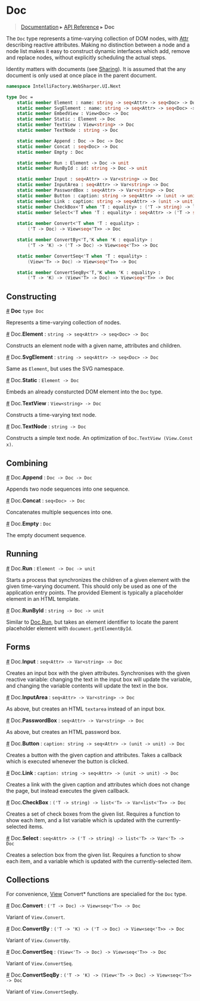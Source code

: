 # Doc
> [Documentation](../README.md) ▸ [API Reference](API.md) ▸ **Doc**

The `Doc` type represents a time-varying collection of DOM nodes,
with [Attr](Attr.md) describing reactive attributes.  Making no distinction
between a node and a node list makes it easy to construct dynamic interfaces
which add, remove and replace nodes, without explicitly scheduling the
actual steps.

Identity  matters with documents (see [Sharing](Sharing.md)). It is assumed that
the any document is only used at once place in the parent document.

```fsharp
namespace IntelliFactory.WebSharper.UI.Next

type Doc =
    static member Element : name: string -> seq<Attr> -> seq<Doc> -> Doc
    static member SvgElement : name: string -> seq<Attr> -> seq<Doc> -> Doc
    static member EmbedView : View<Doc> -> Doc
    static member Static : Element -> Doc
    static member TextView : View<string> -> Doc
    static member TextNode : string -> Doc

    static member Append : Doc -> Doc -> Doc
    static member Concat : seq<Doc> -> Doc
    static member Empty : Doc

    static member Run : Element -> Doc -> unit
    static member RunById : id: string -> Doc -> unit

    static member Input : seq<Attr> -> Var<string> -> Doc
    static member InputArea : seq<Attr> -> Var<string> -> Doc
    static member PasswordBox : seq<Attr> -> Var<string> -> Doc
    static member Button : caption: string -> seq<Attr> -> (unit -> unit) -> Doc
    static member Link : caption: string -> seq<Attr> -> (unit -> unit) -> Doc
    static member CheckBox<'T when 'T : equality> : ('T -> string) -> list<'T> -> Var<list<'T>> -> Doc
    static member Select<'T when 'T : equality> : seq<Attr> -> ('T -> string) -> list<'T> -> Var<'T> -> Doc
    
    static member Convert<'T when 'T : equality> :
        ('T -> Doc) -> View<seq<'T>> -> Doc

    static member ConvertBy<'T,'K when 'K : equality> :
        ('T -> 'K) -> ('T -> Doc) -> View<seq<'T>> -> Doc

    static member ConvertSeq<'T when 'T : equality> :
        (View<'T> -> Doc) -> View<seq<'T>> -> Doc

    static member ConvertSeqBy<'T,'K when 'K : equality> :
        ('T -> 'K) -> (View<'T> -> Doc) -> View<seq<'T>> -> Doc

```

## Constructing

<a name="Doc" href="#Doc">#</a> **Doc** `type Doc`

Represents a time-varying collection of nodes.

<a name="Element" href="#Element">#</a> Doc.**Element** : `string -> seq<Attr> -> seq<Doc> -> Doc`

Constructs an element node with a given name, attributes and children.

<a name="SvgElement" href="#SvgElement">#</a> Doc.**SvgElement** : `string -> seq<Attr> -> seq<Doc> -> Doc`

Same as `Element`, but uses the SVG namespace.

<a name="Static" href="#Static">#</a> Doc.**Static** : `Element -> Doc`

Embeds an already consturcted DOM element into the `Doc` type.

<a name="TextView" href="#TextView">#</a> Doc.**TextView** : `View<string> -> Doc`

Constructs a time-varying text node.

<a name="TextNode" href="#TextNode">#</a> Doc.**TextNode** : `string -> Doc`

Constructs a simple text node. An optimization of `Doc.TextView (View.Const x)`.

## Combining

<a name="Append" href="#Append">#</a> Doc.**Append** : `Doc -> Doc -> Doc`

Appends two node sequences into one sequence. 

<a name="Concat" href="#Concat">#</a> Doc.**Concat** : `seq<Doc> -> Doc`

Concatenates multiple sequences into one.

<a name="Empty" href="#Empty">#</a> Doc.**Empty** : `Doc`

The empty document sequence.

## Running

<a name="Run" href="#Run">#</a> Doc.**Run** : `Element -> Doc -> unit`

Starts a process that synchronizes the children of a given element with
the given time-varying document.  This should only be used as one of the
application entry points.  The provided Element is typically a placeholder
element in an HTML template.

<a name="RunById" href="#RunById">#</a> Doc.**RunById** : `string -> Doc -> unit`

Similar to <a href="#Run">Doc.Run</a>, but takes an element identifier
to locate the parent placeholder element with `document.getElementById`.

## Forms

<a name="Input" href="#Input">#</a> Doc.**Input** : `seq<Attr> -> Var<string> -> Doc`

Creates an input box with the given attributes. Synchronises with the given reactive variable: changing the text in the input box will update the variable, and changing the variable contents will update the text in the box.


<a name="InputArea" href="#InputArea">#</a> Doc.**InputArea** : `seq<Attr> -> Var<string> -> Doc`

As above, but creates an HTML `textarea` instead of an input box.


<a name="PasswordBox" href="#PasswordBox">#</a> Doc.**PasswordBox** : `seq<Attr> -> Var<string> -> Doc`

As above, but creates an HTML password box.

<a name="Button" href="#Button">#</a> Doc.**Button** : `caption: string -> seq<Attr> -> (unit -> unit) -> Doc`

Creates a button with the given caption and attributes. Takes a callback which is executed whenever the button is clicked.

<a name="Link" href="#Link">#</a> Doc.**Link** : `caption: string -> seq<Attr> -> (unit -> unit) -> Doc`

Creates a link with the given caption and attributes which does not change the page, but instead executes the given callback.

<a name="CheckBox" href="#CheckBox">#</a> Doc.**CheckBox** : `('T -> string) -> list<'T> -> Var<list<'T>> -> Doc`

Creates a set of check boxes from the given list. Requires a function to show each item, and a list variable which is updated with the currently-selected items.

<a name="Select" href="#Select">#</a> Doc.**Select** : `seq<Attr> -> ('T -> string) -> list<'T> -> Var<'T> -> Doc`

Creates a selection box from the given list. Requires a function to show each item, and a variable which is updated with the currently-selected item.

## Collections

For convenience, [View](View.md) Convert* functions are specialied for the `Doc` type.

<a name="Convert" href="#Convert">#</a> Doc.**Convert** : `('T -> Doc) -> View<seq<'T>> -> Doc`

Variant of `View.Convert`.

<a name="ConvertBy" href="#ConvertBy">#</a> Doc.**ConvertBy** : `('T -> 'K) -> ('T -> Doc) -> View<seq<'T>> -> Doc`

Variant of `View.ConvertBy`.

<a name="ConvertSeq" href="#ConvertSeq">#</a> Doc.**ConvertSeq** : `(View<'T> -> Doc) -> View<seq<'T>> -> Doc`

Variant of `View.ConvertSeq`.

<a name="ConvertSeqBy" href="#ConvertSeqBy">#</a> Doc.**ConvertSeqBy** : `('T -> 'K) -> (View<'T> -> Doc) -> View<seq<'T>> -> Doc`

Variant of `View.ConvertSeqBy`.










